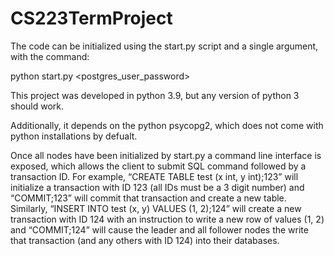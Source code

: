# CS223TermProject

The code can be initialized using the start.py script and a single argument, with the command:

python start.py <postgres_user_password>

This project was developed in python 3.9, but any version of python 3 should work.

Additionally, it depends on the python psycopg2, which does not come with python installations by defualt.



Once all nodes have been initialized by start.py a command line interface is exposed, which allows the client to submit SQL command followed by a transaction ID. 
For example, “CREATE TABLE test (x int, y int);123” will initialize a transaction with ID 123 (all IDs must be a 3 digit number) and “COMMIT;123” will commit that transaction and create a new table. 
Similarly, “INSERT INTO test (x, y) VALUES (1, 2);124” will create a new transaction with ID 124 with an instruction to write a new row of values (1, 2) and “COMMIT;124” will cause the leader and all follower nodes the write that transaction (and any others with ID 124) into their databases.